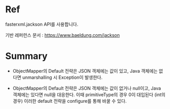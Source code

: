 # Ref

fasterxml.jackson API를 사용합니다.

기반 레퍼런스 문서 : https://www.baeldung.com/jackson

# Summary

* ObjectMapper의 Default 전략은 JSON 객체에는 값이 있고, Java 객체에는 없다면 unmarshalling 시 Exception이 발생한다.

* ObjectMapper의 Default 전략은 JSON 객체에는 값이 없거나 null이고, Java 객체에는 있다면 null을 대응한다. 이때 primitiveType의 경우 0이 대입된다 (int의 경우)
  이러한 default 전략을 configure를 통해 바꿀 수 있다.